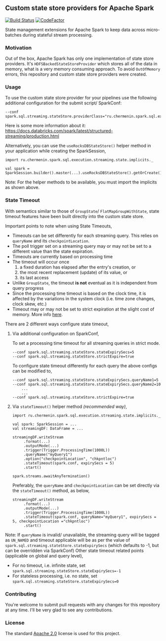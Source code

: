 ## Custom state store providers for Apache Spark

[![Build Status](https://travis-ci.org/chermenin/spark-states.svg?branch=master)](https://travis-ci.org/chermenin/spark-states)
[![CodeFactor](https://www.codefactor.io/repository/github/chermenin/spark-states/badge)](https://www.codefactor.io/repository/github/chermenin/spark-states)

State management extensions for Apache Spark to keep data across micro-batches during stateful stream processing.

### Motivation

Out of the box, Apache Spark has only one implementation of state store providers. It's `HDFSBackedStateStoreProvider` which stores all of the data in memory, what is a very memory consuming approach. To avoid `OutOfMemory` errors, this repository and custom state store providers were created.

### Usage

To use the custom state store provider for your pipelines use the following additional configuration for the submit script/ SparkConf:

    --conf spark.sql.streaming.stateStore.providerClass="ru.chermenin.spark.sql.execution.streaming.state.RocksDbStateStoreProvider"
Here is some more information about it: https://docs.databricks.com/spark/latest/structured-streaming/production.html

Alternatively, you can use the `useRocksDBStateStore()` helper method in your application while creating the SparkSession,

```
import ru.chermenin.spark.sql.execution.streaming.state.implicits._

val spark = SparkSession.builder().master(...).useRocksDBStateStore().getOrCreate()
```
Note: For the helper methods to be available, you must import the implicits as shown above.


### State Timeout
    
With semantics similar to those of `GroupState`/ `FlatMapGroupWithState`, state timeout features have been built directly into the custom state store. 

Important points to note when using State Timeouts,
 
 * Timeouts can be set differently for each streaming query. This relies on `queryName` and its `checkpointLocation`.
 * The poll trigger set on a streaming query may or may not be set to a different value than the state expiration.
 * Timeouts are currently based on processing time
 * The timeout will occur once 
    1) a fixed duration has elapsed after the entry's creation, or
    2) the most recent replacement (update) of its value, or
    3) its last access
 * Unlike `GroupState`, the timeout **is not** eventual as it is independent from query progress
 * Since the processing time timeout is based on the clock time, it is affected by the variations in the system clock (i.e. time zone changes, clock skew, etc.)
 * Timeout may or may not be set to strict expiration at the slight cost of memory. More info [here](https://github.com/chermenin/spark-states/issues/1).
    
There are 2 different ways configure state timeout,
 1) Via additional configuration on SparkConf,
 
    To set a processing time timeout for all streaming queries in strict mode.
 
    ```
    --conf spark.sql.streaming.stateStore.stateExpirySecs=5
    --conf spark.sql.streaming.stateStore.strictExpire=true
    ```
        
    To configure state timeout differently for each query the above configs can be modified to,
     
    ```
    --conf spark.sql.streaming.stateStore.stateExpirySecs.queryName1=5
    --conf spark.sql.streaming.stateStore.stateExpirySecs.queryName2=10
        ...
        ...
    --conf spark.sql.streaming.stateStore.strictExpire=true
    ```
2) Via `stateTimeout()` helper method _(recommended way)_,

    ```
    import ru.chermenin.spark.sql.execution.streaming.state.implicits._
   
   val spark: SparkSession = ...
   val streamingDF: DataFrame = ...
   
   streamingDF.writeStream
         .format(...)
         .outputMode(...)
         .trigger(Trigger.ProcessingTime(1000L))
         .queryName("myQuery1")
         .option("checkpointLocation", "chkpntloc")
         .stateTimeout(spark.conf, expirySecs = 5)
         .start()
   
   spark.streams.awaitAnyTermination()
    ```
   Preferably, the `queryName` and `checkpointLocation` can be set directly via the `stateTimeout()` method, as below,
   ```
   streamingDF.writeStream
        .format(...)
        .outputMode(...)
        .trigger(Trigger.ProcessingTime(1000L))
        .stateTimeout(spark.conf, queryName="myQuery1", expirySecs = 5, checkpointLocation ="chkpntloc")
        .start()
   ```
Note: If `queryName` is invalid/ unavailable, the streaming query will be tagged as `UN_NAMED` and timeout applicable will be as per the value of `spark.sql.streaming.stateStore.stateExpirySecs` (which defaults to -1, but can be overridden via SparkConf) 
Other state timeout related points (applicable on global and query level),
 * For no timeout, i.e. infinite state, set `spark.sql.streaming.stateStore.stateExpirySecs=-1`
 * For stateless processing, i.e. no state, set `spark.sql.streaming.stateStore.stateExpirySecs=0`

### Contributing

You're welcome to submit pull requests with any changes for this repository at any time. I'll be very glad to see any contributions.

### License

The standard [Apache 2.0](LICENSE) license is used for this project.
